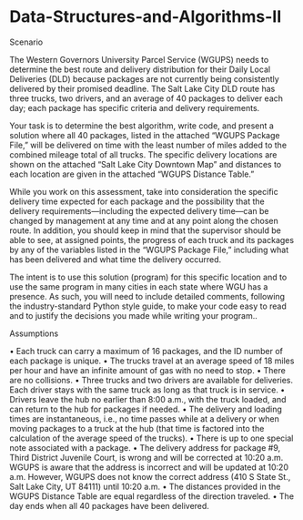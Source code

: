 # Data-Structures-and-Algorithms-II
Scenario

The Western Governors University Parcel Service (WGUPS) needs to determine the best route and delivery distribution for their Daily Local Deliveries (DLD) because packages are not currently being consistently delivered by their promised deadline. The Salt Lake City DLD route has three trucks, two drivers, and an average of 40 packages to deliver each day; each package has specific criteria and delivery requirements.

Your task is to determine the best algorithm, write code, and present a solution where all 40 packages, listed in the attached “WGUPS Package File,” will be delivered on time with the least number of miles added to the combined mileage total of all trucks. The specific delivery locations are shown on the attached “Salt Lake City Downtown Map” and distances to each location are given in the attached “WGUPS Distance Table.”

While you work on this assessment, take into consideration the specific delivery time expected for each package and the possibility that the delivery requirements—including the expected delivery time—can be changed by management at any time and at any point along the chosen route. In addition, you should keep in mind that the supervisor should be able to see, at assigned points, the progress of each truck and its packages by any of the variables listed in the “WGUPS Package File,” including what has been delivered and what time the delivery occurred.

The intent is to use this solution (program) for this specific location and to use the same program in many cities in each state where WGU has a presence. As such, you will need to include detailed comments, following the industry-standard Python style guide, to make your code easy to read and to justify the decisions you made while writing your program..

Assumptions

• Each truck can carry a maximum of 16 packages, and the ID number of each package is unique.
• The trucks travel at an average speed of 18 miles per hour and have an infinite amount of gas with no need to stop.
• There are no collisions.
• Three trucks and two drivers are available for deliveries. Each driver stays with the same truck as long as that truck is in service.
• Drivers leave the hub no earlier than 8:00 a.m., with the truck loaded, and can return to the hub for packages if needed.
• The delivery and loading times are instantaneous, i.e., no time passes while at a delivery or when moving packages to a truck at the hub (that time is factored into the calculation of the average speed of the trucks).
• There is up to one special note associated with a package.
• The delivery address for package #9, Third District Juvenile Court, is wrong and will be corrected at 10:20 a.m. WGUPS is aware that the address is incorrect and will be updated at 10:20 a.m. However, WGUPS does not know the correct address (410 S State St., Salt Lake City, UT 84111) until 10:20 a.m.
• The distances provided in the WGUPS Distance Table are equal regardless of the direction traveled.
• The day ends when all 40 packages have been delivered.
